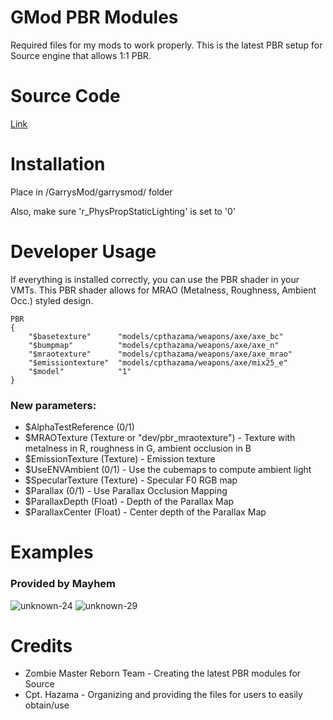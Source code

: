 # GMod PBR Modules
Required files for my mods to work properly. This is the latest PBR setup for Source engine that allows 1:1 PBR.

# Source Code
[Link](https://github.com/zm-reborn/zmr-game/blob/9e96e4acc563f53516d339854a2e09f5427224ff/mp/src/materialsystem/stdshaders/pbr_dx9.cpp)

# Installation
Place in /GarrysMod/garrysmod/ folder

Also, make sure 'r_PhysPropStaticLighting' is set to '0'

# Developer Usage
If everything is installed correctly, you can use the PBR shader in your VMTs. This PBR shader allows for MRAO (Metalness, Roughness, Ambient Occ.) styled design.

```vmt
PBR
{
    "$basetexture"      "models/cpthazama/weapons/axe/axe_bc"
    "$bumpmap"          "models/cpthazama/weapons/axe/axe_n"
    "$mraotexture"      "models/cpthazama/weapons/axe/axe_mrao"
    "$emissiontexture"  "models/cpthazama/weapons/axe/mix25_e"
    "$model"            "1"
}
```

### New parameters:
- $AlphaTestReference (0/1)
- $MRAOTexture (Texture or "dev/pbr_mraotexture") - Texture with metalness in R, roughness in G, ambient occlusion in B
- $EmissionTexture (Texture) - Emission texture
- $UseENVAmbient (0/1) - Use the cubemaps to compute ambient light
- $SpecularTexture (Texture) - Specular F0 RGB map
- $Parallax (0/1) - Use Parallax Occlusion Mapping
- $ParallaxDepth (Float) - Depth of the Parallax Map
- $ParallaxCenter (Float) - Center depth of the Parallax Map

# Examples
### Provided by Mayhem
![unknown-24](https://user-images.githubusercontent.com/7193583/169636307-03911f50-00a9-44c5-927f-b283e8ab64e7.png)
![unknown-29](https://user-images.githubusercontent.com/7193583/169636315-b942e7df-95e3-4e3f-8f3a-757bbf19b2dd.png)

# Credits
- Zombie Master Reborn Team - Creating the latest PBR modules for Source
- Cpt. Hazama - Organizing and providing the files for users to easily obtain/use
